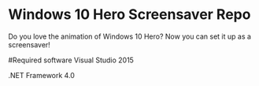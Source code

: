# Windows 10 Hero Screensaver Repo

Do you love the animation of Windows 10 Hero? Now you can set it up as a screensaver!

#Required software
Visual Studio 2015

.NET Framework 4.0
